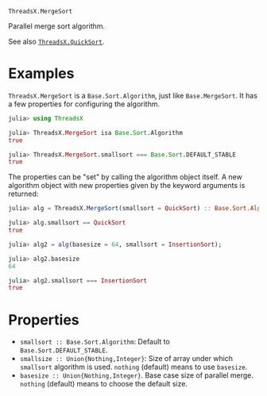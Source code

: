    ThreadsX.MergeSort

Parallel merge sort algorithm.

See also [`ThreadsX.QuickSort`](@ref).

# Examples

`ThreadsX.MergeSort` is a `Base.Sort.Algorithm`, just like
`Base.MergeSort`.  It has a few properties for configuring the
algorithm.

```julia
julia> using ThreadsX

julia> ThreadsX.MergeSort isa Base.Sort.Algorithm
true

julia> ThreadsX.MergeSort.smallsort === Base.Sort.DEFAULT_STABLE
true
```

The properties can be "set" by calling the algorithm object itself.  A
new algorithm object with new properties given by the keyword
arguments is returned:

```julia
julia> alg = ThreadsX.MergeSort(smallsort = QuickSort) :: Base.Sort.Algorithm;

julia> alg.smallsort == QuickSort
true

julia> alg2 = alg(basesize = 64, smallsort = InsertionSort);

julia> alg2.basesize
64

julia> alg2.smallsort === InsertionSort
true
```

# Properties
- `smallsort :: Base.Sort.Algorithm`: Default to `Base.Sort.DEFAULT_STABLE`.
- `smallsize :: Union{Nothing,Integer}`: Size of array under which `smallsort`
  algorithm is used.  `nothing` (default) means to use `basesize`.
- `basesize :: Union{Nothing,Integer}`.  Base case size of parallel merge.
  `nothing` (default) means to choose the default size.
